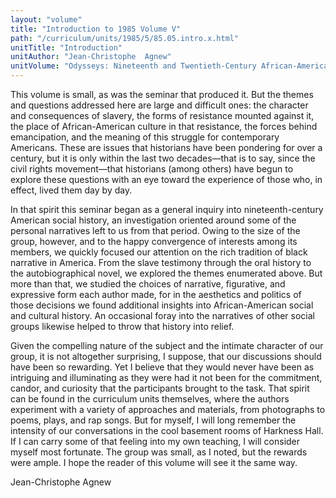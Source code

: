 ```yaml
---
layout: "volume"
title: "Introduction to 1985 Volume V"
path: "/curriculum/units/1985/5/85.05.intro.x.html"
unitTitle: "Introduction"
unitAuthor: "Jean-Christophe  Agnew"
unitVolume: "Odysseys: Nineteenth and Twentieth-Century African-American History ThroughPersonal Narrative"
---
```

<body>
<p>
This volume is small, as was the seminar that produced it. But the themes and questions addressed here are large and difficult ones: the character and consequences of slavery, the forms of resistance mounted against it, the place of African-American culture in that resistance, the forces behind emancipation, and the meaning of this struggle for contemporary Americans. These are issues that historians have been pondering for over a century, but it is only within the last two decades—that is to say, since the civil rights movement—that historians (among others) have begun to explore these questions with an eye toward the experience of those who, in effect, lived them day by day.
</p>
<p>
In that spirit this seminar began as a general inquiry into nineteenth-century American social history, an investigation oriented around some of the personal narratives left to us from that period. Owing to the size of the group, however, and to the happy convergence of interests among its members, we quickly focused our attention on the rich tradition of black narrative in America. From the slave testimony through the oral history to the autobiographical novel, we explored the themes enumerated above. But more than that, we studied the choices of narrative, figurative, and expressive form each author made, for in the aesthetics and politics of those decisions we found additional insights into African-American social and cultural history. An occasional foray into the narratives of other social groups likewise helped to throw that history into relief.
</p>
<p>
Given the compelling nature of the subject and the intimate character of our group, it is not altogether surprising, I suppose, that our discussions should have been so rewarding. Yet I believe that they would never have been as intriguing and illuminating as they were had it not been for the commitment, candor, and curiosity that the participants brought to the task. That spirit can be found in the curriculum units themselves, where the authors experiment with a variety of approaches and materials, from photographs to poems, plays, and rap songs. But for myself, I will long remember the intensity of our conversations in the cool basement rooms of Harkness Hall. If I can carry some of that feeling into my own teaching, I will consider myself most fortunate. The group was small, as I noted, but the rewards were ample. I hope the reader of this volume will see it the same way.
</p>
<p>
Jean-Christophe  Agnew
</p>
</body>